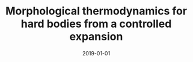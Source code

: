 ---
title: "Morphological thermodynamics for hard bodies from a controlled expansion"
collection: publications
permalink: /publication/2019-01-01-Morphological-thermodynamics-for-hard-bodies-from-a-controlled-expansion
date: 2019-01-01
venue: 'Phil. Mag.'
paperurl: 'https://doi.org/10.1080/14786435.2020.1737745'
citation: '<b>JFR</b>, R. Roth, and C. P. Royall, &quot;Morphological thermodynamics for hard bodies from a controlled expansion&quot;, Phil. Mag. (2019).'
---